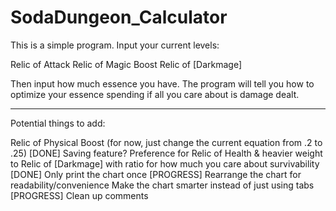 # SodaDungeon_Calculator


This is a simple program. Input your current levels:

Relic of Attack
Relic of Magic Boost
Relic of [Darkmage]

Then input how much essence you have. The program will 
tell you how to optimize your essence spending if all 
you care about is damage dealt. 

_______________________________________________________
Potential things to add:

Relic of Physical Boost (for now, just change the current 
    equation from .2 to .25)
[DONE] Saving feature? 
Preference for Relic of Health & heavier weight to 
    Relic of [Darkmage] with ratio for how much you
    care about survivability
[DONE] Only print the chart once
[PROGRESS] Rearrange the chart for readability/convenience
Make the chart smarter instead of just using tabs
[PROGRESS] Clean up comments